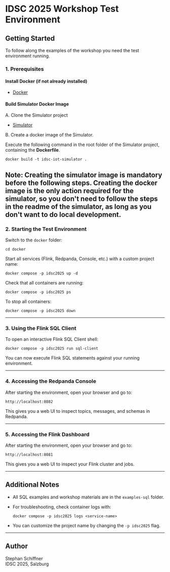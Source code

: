 # IDSC 2025 Workshop Test Environment

## Getting Started

To follow along the examples of the workshop you need the test environment running.

### 1. Prerequisites

#### Install Docker (if not already installed)
- [Docker](https://www.docker.com/products/docker-desktop) 

#### Build Simulator Docker Image

A. Clone the Simulator project
- [Simulator](https://github.com/schiffnershm/idsc25_simulator)

B. Create a docker image of the Simulator.

Execute the following command in the root folder of the Simulator project, containing the __Dockerfile__. 
```shell
docker build -t idsc-iot-simulator .
```
Note: Creating the simulator image is mandatory before the following steps. Creating the docker image is the only action required for the simulator, so you don't need to follow the steps in the readme of the simulator, as long as you don't want to do local development. 
---

### 2. Starting the Test Environment

Switch to the `docker` folder:

```shell
cd docker
```

Start all services (Flink, Redpanda, Console, etc.) with a custom project name:

```shell
docker compose -p idsc2025 up -d
```

Check that all containers are running:

```shell
docker compose -p idsc2025 ps
```

To stop all containers:

```shell
docker compose -p idsc2025 down
```

---

### 3. Using the Flink SQL Client

To open an interactive Flink SQL Client shell:

```shell
docker compose -p idsc2025 run sql-client
```

You can now execute Flink SQL statements against your running environment.

---

### 4. Accessing the Redpanda Console

After starting the environment, open your browser and go to:

```
http://localhost:8082
```

This gives you a web UI to inspect topics, messages, and schemas in Redpanda.

---

### 5. Accessing the Flink Dashboard

After starting the environment, open your browser and go to:

```
http://localhost:8081
```

This gives you a web UI to inspect your Flink cluster and jobs.

---

## Additional Notes

- All SQL examples and workshop materials are in the `examples-sql` folder.
- For troubleshooting, check container logs with:

  ```shell
  docker compose -p idsc2025 logs <service-name>
  ```

- You can customize the project name by changing the `-p idsc2025` flag.

---

## Author

Stephan Schiffner  
IDSC 2025, Salzburg



